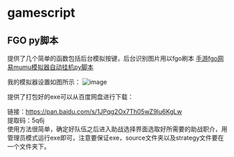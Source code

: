 # gamescript
## FGO py脚本
提供了几个简单的函数包括后台模拟按键，后台识别图片用以fgo刷本
[手游fgo网易mumu模拟器自动挂机py脚本](http://conceptclear.cn/mobilegame/2020/06/17/MobileGame-fgo-py.html)

我的模拟器设置如图所示：
![image](https://github.com/conceptclear/gamescript/raw/master/mumu_settings.bmp)

提供了打包好的exe可以从百度网盘进行下载：

链接：https://pan.baidu.com/s/1JPqg2Ox7Th05wZ9lu6KgLw                    
提取码：5q6j                           
使用方法很简单，确定好队伍之后进入助战选择界面选取好所需要的助战职介，用管理员模式运行exe即可，注意要保证exe，source文件夹以及strategy文件要在一个文件夹下。